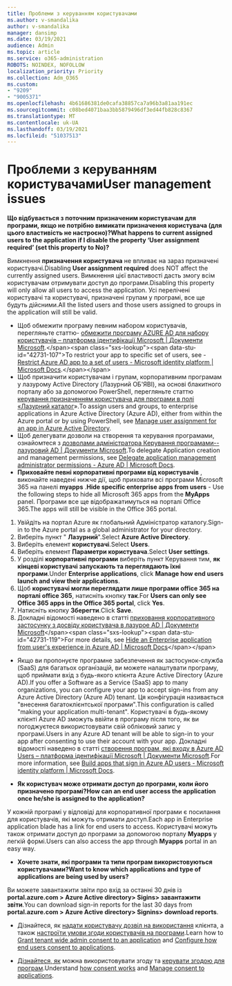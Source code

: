 ```yaml
---
title: Проблеми з керуванням користувачами
ms.author: v-smandalika
author: v-smandalika
manager: dansimp
ms.date: 03/19/2021
audience: Admin
ms.topic: article
ms.service: o365-administration
ROBOTS: NOINDEX, NOFOLLOW
localization_priority: Priority
ms.collection: Adm_O365
ms.custom:
- "9209"
- "9005371"
ms.openlocfilehash: 4b61686381de0cafa38857ca7a96b3a81aa191ec
ms.sourcegitcommit: c08bed4071baa3bb5879496df3ed44fb828c8367
ms.translationtype: MT
ms.contentlocale: uk-UA
ms.lasthandoff: 03/19/2021
ms.locfileid: "51037513"
---
```

# <a name="user-management-issues"></a><span data-ttu-id="42731-102">Проблеми з керуванням користувачами</span><span class="sxs-lookup"><span data-stu-id="42731-102">User management issues</span></span>

<span data-ttu-id="42731-103">**Що відбувається з поточним призначеним користувачам для програми, якщо не потрібно вимикати призначення користувача (для цього властивість не настроєно)?**</span><span class="sxs-lookup"><span data-stu-id="42731-103">**What happens to current assigned users to the application if I disable the property ‘User assignment required’ (set this property to No)?**</span></span>

<span data-ttu-id="42731-104">Вимкнення **призначення користувача** не впливає на зараз призначені користувачі.</span><span class="sxs-lookup"><span data-stu-id="42731-104">Disabling **User assignment required** does NOT affect the currently assigned users.</span></span> <span data-ttu-id="42731-105">Вимкнення цієї властивості дасть змогу всім користувачам отримувати доступ до програми.</span><span class="sxs-lookup"><span data-stu-id="42731-105">Disabling this property will only allow all users to access the application.</span></span> <span data-ttu-id="42731-106">Усі перелічені користувачі та користувачі, призначені групам у програмі, все ще будуть дійсними.</span><span class="sxs-lookup"><span data-stu-id="42731-106">All the listed users and those users assigned to groups in the application will still be valid.</span></span>

- <span data-ttu-id="42731-107">Щоб обмежити програму певним набором користувачів, перегляньте статтю- [обмежити програму AZURE AD для набору користувачів – платформа ідентифікації Microsoft | Документи Microsoft](https://docs.microsoft.com/azure/active-directory/develop/howto-restrict-your-app-to-a-set-of-users#:~:text=Select%20the%20application%20you%20want%2cand%20set%20it%20to%20Yes.).</span><span class="sxs-lookup"><span data-stu-id="42731-107">To restrict your app to specific set of users, see - [Restrict Azure AD app to a set of users - Microsoft identity platform | Microsoft Docs](https://docs.microsoft.com/azure/active-directory/develop/howto-restrict-your-app-to-a-set-of-users#:~:text=Select%20the%20application%20you%20want%2cand%20set%20it%20to%20Yes.).</span></span>
- <span data-ttu-id="42731-108">Щоб призначити користувачам і групам, корпоративним програмам у лазурому Active Directory (Лазурний ОБ'ЯВІ), на основі блакитного порталу або за допомогою PowerShell, перегляньте статтю [керування призначенням користувача для програми в полі «Лазурний каталог](https://docs.microsoft.com/azure/active-directory/manage-apps/assign-user-or-group-access-portal)».</span><span class="sxs-lookup"><span data-stu-id="42731-108">To assign users and groups, to enterprise applications in Azure Active Directory (Azure AD), either from within the Azure portal or by using PowerShell, see [Manage user assignment for an app in Azure Active Directory](https://docs.microsoft.com/azure/active-directory/manage-apps/assign-user-or-group-access-portal).</span></span>
- <span data-ttu-id="42731-109">Щоб делегувати дозволи на створення та керування програмами, ознайомтеся з [дозволами адміністратора Керування програмами--лазуровий AD | Документи Microsoft](https://docs.microsoft.com/azure/active-directory/roles/delegate-app-roles).</span><span class="sxs-lookup"><span data-stu-id="42731-109">To delegate Application creation and management permissions, see [Delegate application management administrator permissions - Azure AD | Microsoft Docs](https://docs.microsoft.com/azure/active-directory/roles/delegate-app-roles).</span></span>
- <span data-ttu-id="42731-110">**Приховайте певні корпоративні програми від користувачів** , виконайте наведені нижче дії, щоб приховати всі програми Microsoft 365 на панелі **myapps** .</span><span class="sxs-lookup"><span data-stu-id="42731-110">**Hide specific enterprise apps from users** - Use the following steps to hide all Microsoft 365 apps from the **MyApps** panel.</span></span> <span data-ttu-id="42731-111">Програми все ще відображатимуться на порталі Office 365.</span><span class="sxs-lookup"><span data-stu-id="42731-111">The apps will still be visible in the Office 365 portal.</span></span>

 1. <span data-ttu-id="42731-112">Увійдіть на портал Azure як глобальний Адміністратор каталогу.</span><span class="sxs-lookup"><span data-stu-id="42731-112">Sign-in to the Azure portal as a global administrator for your directory.</span></span> 
 2. <span data-ttu-id="42731-113">Виберіть пункт " **Лазурний**".</span><span class="sxs-lookup"><span data-stu-id="42731-113">Select **Azure Active Directory**.</span></span> 
 3. <span data-ttu-id="42731-114">Виберіть елемент **користувачі**.</span><span class="sxs-lookup"><span data-stu-id="42731-114">Select **Users**.</span></span> 
 4. <span data-ttu-id="42731-115">Виберіть елемент **Параметри користувача**.</span><span class="sxs-lookup"><span data-stu-id="42731-115">Select **User settings**.</span></span> 
 5. <span data-ttu-id="42731-116">У розділі **корпоративні програми** виберіть пункт Керування тим, **як кінцеві користувачі запускають та переглядають їхні програми**.</span><span class="sxs-lookup"><span data-stu-id="42731-116">Under **Enterprise applications**, click **Manage how end users launch and view their applications**.</span></span> 
 6. <span data-ttu-id="42731-117">Щоб **користувачі могли переглядати лише програми office 365 на порталі office 365**, натисніть кнопку **так**.</span><span class="sxs-lookup"><span data-stu-id="42731-117">For **Users can only see Office 365 apps in the Office 365 portal**, click **Yes**.</span></span> 
 7. <span data-ttu-id="42731-118">Натисніть кнопку **Зберегти**.</span><span class="sxs-lookup"><span data-stu-id="42731-118">Click **Save**.</span></span> 
 8. <span data-ttu-id="42731-119">Докладні відомості наведено в статті [приховання корпоративного застосунку з досвіду користувача в лазурое AD | Документи Microsoft](https://docs.microsoft.com/azure/active-directory/manage-apps/hide-application-from-user-portal#:~:text=%20Hide%20an%20application%20from%20the%20end%20user,6%20Click%20Properties.%207%20Click%20Save.%20See%20More.)</span><span class="sxs-lookup"><span data-stu-id="42731-119">For more details, see [Hide an Enterprise application from user's experience in Azure AD | Microsoft Docs](https://docs.microsoft.com/azure/active-directory/manage-apps/hide-application-from-user-portal#:~:text=%20Hide%20an%20application%20from%20the%20end%20user,6%20Click%20Properties.%207%20Click%20Save.%20See%20More.)</span></span>

- <span data-ttu-id="42731-120">Якщо ви пропонуєте програмне забезпечення як застосунок-служба (SaaS) для багатьох організацій, ви можете налаштувати програму, щоб приймати вхід з будь-якого клієнта Azure Active Directory (Azure AD).</span><span class="sxs-lookup"><span data-stu-id="42731-120">If you offer a Software as a Service (SaaS) app to many organizations, you can configure your app to accept sign-ins from any Azure Active Directory (Azure AD) tenant.</span></span> <span data-ttu-id="42731-121">Ця конфігурація називається "внесення багатоклієнтської програми".</span><span class="sxs-lookup"><span data-stu-id="42731-121">This configuration is called "making your application multi-tenant".</span></span> <span data-ttu-id="42731-122">Користувачі в будь-якому клієнті Azure AD зможуть ввійти в програму після того, як ви погоджуєтеся використовувати свій обліковий запис у програмі.</span><span class="sxs-lookup"><span data-stu-id="42731-122">Users in any Azure AD tenant will be able to sign-in to your app after consenting to use their account with your app.</span></span> <span data-ttu-id="42731-123">Докладні відомості наведено в статті [створення програм, які входу в Azure AD Users – платформа ідентифікації Microsoft | Документи Microsoft](https://docs.microsoft.com/azure/active-directory/develop/howto-convert-app-to-be-multi-tenant).</span><span class="sxs-lookup"><span data-stu-id="42731-123">For more information, see [Build apps that sign in Azure AD users - Microsoft identity platform | Microsoft Docs](https://docs.microsoft.com/azure/active-directory/develop/howto-convert-app-to-be-multi-tenant).</span></span>

- <span data-ttu-id="42731-124">**Як користувач може отримати доступ до програми, коли його призначено програмі?**</span><span class="sxs-lookup"><span data-stu-id="42731-124">**How can an end user access the application once he/she is assigned to the application?**</span></span>

<span data-ttu-id="42731-125">У кожній програмі у відповіді для корпоративної програми є посилання для користувачів, які можуть отримати доступ.</span><span class="sxs-lookup"><span data-stu-id="42731-125">Each app in Enterprise application blade has a link for end users to access.</span></span> <span data-ttu-id="42731-126">Користувачі можуть також отримати доступ до програми за допомогою порталу **Myapps** у легкій формі.</span><span class="sxs-lookup"><span data-stu-id="42731-126">Users can also access the app through **Myapps** portal in an easy way.</span></span>

- <span data-ttu-id="42731-127">**Хочете знати, які програми та типи програм використовуються користувачами?**</span><span class="sxs-lookup"><span data-stu-id="42731-127">**Want to know which applications and type of applications are being used by users?**</span></span>

<span data-ttu-id="42731-128">Ви можете завантажити звіти про вхід за останні 30 днів із **portal.azure.com > Azure Active directory> Sigins> завантажити звіти**.</span><span class="sxs-lookup"><span data-stu-id="42731-128">You can download sign-in reports for the last 30 days from **portal.azure.com > Azure Active directory> Signins> download reports**.</span></span>

- <span data-ttu-id="42731-129">Дізнайтеся, як [надати користувачу дозвіл на використання](https://docs.microsoft.com/azure/active-directory/manage-apps/grant-admin-consent) клієнта, а також [настроїти умови згоди користувачів на програми](https://docs.microsoft.com/azure/active-directory/manage-apps/configure-user-consent).</span><span class="sxs-lookup"><span data-stu-id="42731-129">Learn how to [Grant tenant wide admin consent to an application](https://docs.microsoft.com/azure/active-directory/manage-apps/grant-admin-consent) and [Configure how end users consent to applications](https://docs.microsoft.com/azure/active-directory/manage-apps/configure-user-consent).</span></span>

- <span data-ttu-id="42731-130">[Дізнайтеся, як](https://docs.microsoft.com/azure/active-directory/develop/v2-permissions-and-consent) можна використовувати згоду та [керувати згодою для програм](https://docs.microsoft.com/azure/active-directory/manage-apps/manage-consent-requests).</span><span class="sxs-lookup"><span data-stu-id="42731-130">Understand [how consent works](https://docs.microsoft.com/azure/active-directory/develop/v2-permissions-and-consent) and [Manage consent to applications](https://docs.microsoft.com/azure/active-directory/manage-apps/manage-consent-requests).</span></span>


